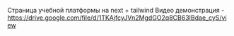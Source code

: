 Страница учебной платформы на next + tailwind
Видео демонстрация - https://drive.google.com/file/d/1TKAjfcyJVn2MgdGO2q8CB63IBdae_cyS/view